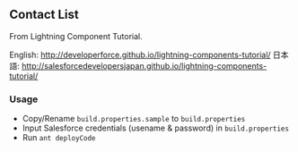 Contact List
------------

From Lightning Component Tutorial.

English: http://developerforce.github.io/lightning-components-tutorial/
日本語: http://salesforcedevelopersjapan.github.io/lightning-components-tutorial/


### Usage

- Copy/Rename `build.properties.sample` to `build.properties`
- Input Salesforce credentials (usename & password) in `build.properties`
- Run `ant deployCode`
